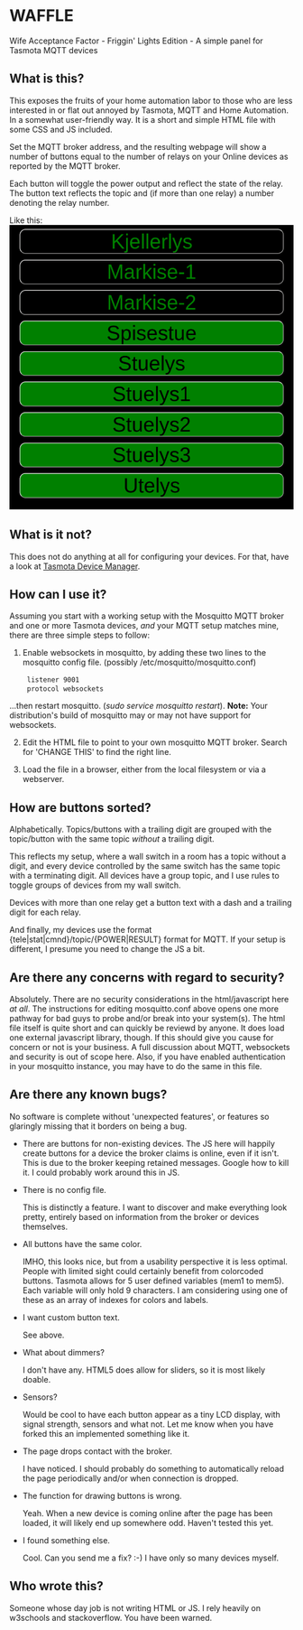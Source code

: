 # WAFFLE
Wife Acceptance Factor - Friggin' Lights Edition - A simple panel for Tasmota MQTT devices


## What is this?
This exposes the fruits of your home automation labor to those who are less interested in or flat out annoyed by Tasmota, MQTT and Home Automation. In a somewhat user-friendly way. It is a short and simple HTML file with some CSS and JS included. 

Set the MQTT broker address, and the resulting webpage will show a number of buttons equal to the number of relays on your Online devices as reported by the MQTT broker.

Each button will toggle the power output and reflect the state of the relay.
The button text reflects the topic and (if more than one relay) a number denoting the relay number.

Like this:
![WAFFLE](https://github.com/dagbdagb/waffle/blob/master/waffle.png)


## What is it not?
This does not do anything at all for configuring your devices. For that, have a look at [Tasmota Device Manager](https://github.com/jziolkowski/tdm).


## How can I use it?
Assuming you start with a working setup with the Mosquitto MQTT broker and one or more Tasmota devices, *and* your MQTT setup matches mine, there are three simple steps to follow:

1. Enable websockets in mosquitto, by adding these two lines to the mosquitto config file. 
(possibly /etc/mosquitto/mosquitto.conf)

        listener 9001
        protocol websockets

...then restart mosquitto. (_sudo service mosquitto restart_).
**Note:** Your distribution's build of mosquitto may or may not have support for websockets.

2. Edit the HTML file to point to your own mosquitto MQTT broker.
Search for 'CHANGE THIS' to find the right line.

3. Load the file in a browser, either from the local filesystem or via a webserver. 


## How are buttons sorted?
Alphabetically. Topics/buttons with a trailing digit are grouped with the topic/button with the same topic *without* a trailing digit.

This reflects my setup, where a wall switch in a room has a topic without a digit, and every device controlled by the same switch has the same topic with a terminating digit. All devices have a group topic, and I use rules to toggle groups of devices from my wall switch.

Devices with more than one relay get a button text with a dash and a trailing digit for each relay.

And finally, my devices use the format {tele|stat|cmnd}/topic/{POWER|RESULT} format for MQTT. If your setup is different, I presume you need to change the JS a bit.


## Are there any concerns with regard to security?
Absolutely.
There are no security considerations in the html/javascript here *at all*.
The instructions for editing mosquitto.conf above opens one more pathway for bad guys to probe and/or break into your system(s).
The html file itself is quite short and can quickly be reviewd by anyone. It does load one external javascript library, though.
If this should give you cause for concern or not is your business. A full discussion about MQTT, websockets and security is out of scope here. Also, if you have enabled authentication in your mosquitto instance, you may have to do the same in this file.


## Are there any known bugs?
No software is complete without 'unexpected features', or features so glaringly missing that it borders on being a bug.

* There are buttons for non-existing devices.
    The JS here will happily create buttons for a device the broker claims is online, even if it isn't. This is due to the broker keeping retained messages. Google how to kill it. I could probably work around this in JS.

* There is no config file. 
    
    This is distinctly a feature. I want to discover and make everything look pretty, entirely based on information from the broker or devices themselves.

* All buttons have the same color.
    
    IMHO, this looks nice, but from a usability perspective it is less optimal. People with limited sight could certainly benefit from colorcoded buttons.
    Tasmota allows for 5 user defined variables (mem1 to mem5). Each variable will only hold 9 characters. I am considering using one of these as an array of indexes for colors and labels.

* I want custom button text.
    
    See above.
    
* What about dimmers?

    I don't have any. HTML5 does allow for sliders, so it is most likely doable.
 
 * Sensors?
    
    Would be cool to have each button appear as a tiny LCD display, with signal strength, sensors and what not. Let me know when you have forked this an implemented something like it.
    
* The page drops contact with the broker.

    I have noticed. I should probably do something to automatically reload the page periodically and/or when connection is dropped.

* The function for drawing buttons is wrong.

    Yeah. When a new device is coming online after the page has been loaded, it will likely end up somewhere odd. Haven't tested this yet.
    
* I found something else.

    Cool. Can you send me a fix? :-) I have only so many devices myself.

## Who wrote this?
Someone whose day job is not writing HTML or JS. I rely heavily on w3schools and stackoverflow. You have been warned.


